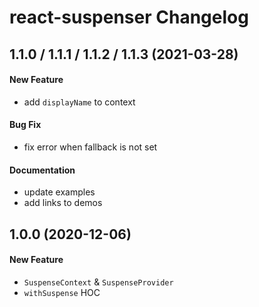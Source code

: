 # react-suspenser Changelog

## 1.1.0 / 1.1.1 / 1.1.2 / 1.1.3 (2021-03-28)

#### New Feature

- add `displayName` to context

#### Bug Fix

- fix error when fallback is not set

#### Documentation

- update examples
- add links to demos

## 1.0.0 (2020-12-06)

#### New Feature

- `SuspenseContext` & `SuspenseProvider`
- `withSuspense` HOC
